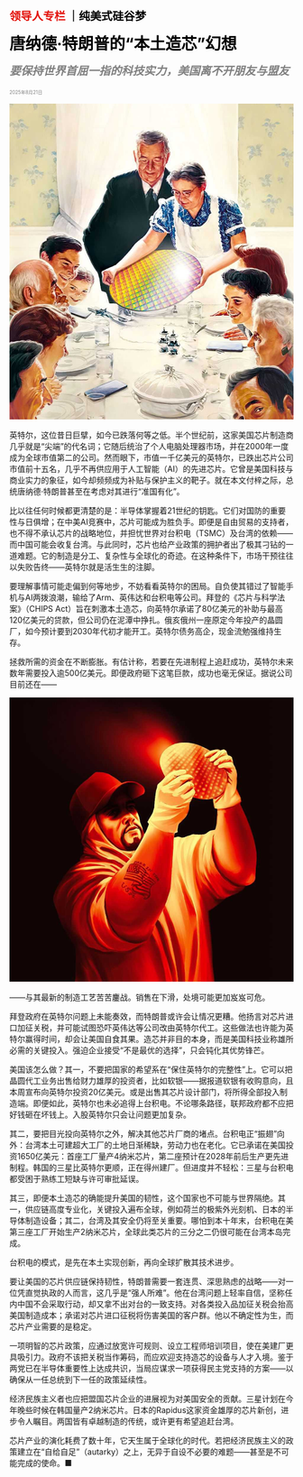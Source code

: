
<span style="color:#E3120B; font-size:14.9pt; font-weight:bold;">领导人专栏</span> <span style="color:#000000; font-size:14.9pt; font-weight:bold;">｜纯美式硅谷梦</span>

<span style="color:#000000; font-size:21.0pt; font-weight:bold;">唐纳德·特朗普的“本土造芯”幻想</span>

<span style="color:#808080; font-size:14.9pt; font-weight:bold; font-style:italic;">要保持世界首屈一指的科技实力，美国离不开朋友与盟友</span>

<span style="color:#808080; font-size:6.2pt;">2025年8月21日</span>

![](../images/004_Donald_Trumps_fantasy_of_home-grown_chipmaking/p0018_img01.jpeg)


英特尔，这位昔日巨擘，如今已跌落何等之低。半个世纪前，这家美国芯片制造商几乎就是“尖端”的代名词；它随后统治了个人电脑处理器市场，并在2000年一度成为全球市值第二的公司。然而眼下，市值一千亿美元的英特尔，已跌出芯片公司市值前十五名，几乎不再供应用于人工智能（AI）的先进芯片。它曾是美国科技与商业实力的象征，如今却频频成为补贴与保护主义的靶子。就在本文付梓之际，总统唐纳德·特朗普甚至在考虑对其进行“准国有化”。



比以往任何时候都更清楚的是：半导体掌握着21世纪的钥匙。它们对国防的重要性与日俱增；在中美AI竞赛中，芯片可能成为胜负手。即便是自由贸易的支持者，也不得不承认芯片的战略地位，并担忧世界对台积电（TSMC）及台湾的依赖——而中国可能会收复台湾。与此同时，芯片也给产业政策的拥护者出了极其刁钻的一道难题。它的制造是分工、复杂性与全球化的奇迹。在这种条件下，市场干预往往以失败告终——英特尔就是活生生的注脚。



要理解事情可能走偏到何等地步，不妨看看英特尔的困局。自负使其错过了智能手机与AI两拨浪潮，输给了Arm、英伟达和台积电等公司。拜登的《芯片与科学法案》（CHIPS Act）旨在刺激本土造芯，向英特尔承诺了80亿美元的补助与最高120亿美元的贷款，但公司仍在泥潭中挣扎。俄亥俄州一座原定今年投产的晶圆厂，如今预计要到2030年代初才能开工。英特尔债务高企，现金流勉强维持生存。



拯救所需的资金在不断膨胀。有估计称，若要在先进制程上追赶成功，英特尔未来数年需要投入逾500亿美元。即便政府砸下这笔巨款，成功也毫无保证。据说公司目前还在——

![](../images/004_Donald_Trumps_fantasy_of_home-grown_chipmaking/p0019_img01.jpeg)



——与其最新的制造工艺苦苦鏖战。销售在下滑，处境可能更加岌岌可危。



拜登政府在英特尔问题上未能奏效，而特朗普或许会让情况更糟。他扬言对芯片进口加征关税，并可能试图恐吓英伟达等公司改由英特尔代工。这些做法也许能为英特尔赢得时间，却会让美国自食其果。造芯并非目的本身，而是美国科技业称雄所必需的关键投入。强迫企业接受“不是最优的选择”，只会钝化其优势锋芒。



美国该怎么做？其一，不要把国家的希望系在“保住英特尔的完整性”上。它可以把晶圆代工业务出售给财力雄厚的投资者，比如软银——据报道软银有收购意向，且本周宣布向英特尔投资20亿美元。或是出售其芯片设计部门，将所得全部投入制造端。即便如此，英特尔也未必追得上台积电。不论哪条路径，联邦政府都不应把好钱砸在坏钱上。入股英特尔只会让问题更加复杂。



其二，要把目光投向英特尔之外，解决其他芯片厂商的堵点。台积电正“振翅”向外：台湾本土可建超大工厂的土地日渐稀缺，劳动力也在老化。它已承诺在美国投资1650亿美元：首座工厂量产4纳米芯片，第二座预计在2028年前后生产更先进制程。韩国的三星比英特尔更顺，正在得州建厂。但进度并不轻松：三星与台积电都受困于熟练工短缺与许可审批延误。



其三，即便本土造芯的确能提升美国的韧性，这个国家也不可能与世界隔绝。其一，供应链高度专业化，关键投入遍布全球，例如荷兰的极紫外光刻机、日本的半导体制造设备；其二，台湾及其安全仍将至关重要。哪怕到本十年末，台积电在美第三座工厂开始生产2纳米芯片，全球此类芯片的三分之二仍很可能在台湾本岛完成。


台积电的模式，是先在本土实现创新，再向全球扩散其技术进步。


要让美国的芯片供应链保持韧性，特朗普需要一套连贯、深思熟虑的战略——对一位凭直觉执政的人而言，这几乎是“强人所难”。他在台湾问题上轻率自信，坚称任内中国不会采取行动，却又拿不出对台的一致支持。对各类投入品加征关税会抬高美国制造成本；承诺对芯片进口征税将伤害美国的客户群。他以不确定性为生，而芯片产业需要的是稳定。



一项明智的芯片政策，应通过放宽许可规则、设立工程师培训项目，使在美建厂更具吸引力。政府不该把关税当作筹码，而应欢迎支持造芯的设备与人才入境。鉴于两党已在半导体重要性上达成共识，当局应谋求一项获得民主党支持的方案——以确保从一任总统到下一任的政策延续性。


经济民族主义者也应把盟国芯片企业的进展视为对美国安全的贡献。三星计划在今年晚些时候在韩国量产2纳米芯片。日本的Rapidus这家资金雄厚的芯片新创，进步令人瞩目。两国皆有卓越制造的传统，或许更有希望追赶台湾。


芯片产业的演化耗费了数十年，它天生属于全球化的时代。若把经济民族主义的政策建立在“自给自足”（autarky）之上，无异于自设不必要的难题——甚至是不可能完成的使命。■



